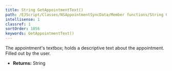 ```yaml
---
title: String GetAppointmentText()
path: /EJScript/Classes/NSAppointmentSyncData/Member functions/String GetAppointmentText()
intellisense: 1
classref: 1
sortOrder: 1056
keywords: GetAppointmentText()
---
```



The appointment's textbox; holds a descriptive text about the appointment. Filled out by the user.



* **Returns:** String


